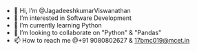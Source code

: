 - 👋 Hi, I’m @JagadeeshkumarViswanathan
- 👀 I’m interested in Software Development
- 🌱 I’m currently learning Python
- 💞️ I’m looking to collaborate on "Python" & "Pandas"
- 📫 How to reach me @+91 9080802627 & 17bmc019@mcet.in

<!---
JagadeeshkumarViswanathan/JagadeeshkumarViswanathan is a ✨ special ✨ repository because its `README.md` (this file) appears on your GitHub profile.
You can click the Preview link to take a look at your changes.
--->
